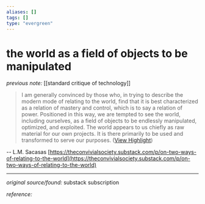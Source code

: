 ```yaml
---
aliases: []
tags: []
type: "evergreen"
---
```


# the world as a field of objects to be manipulated

_previous note:_ [[standard critique of technology]]

> I am generally convinced by those who, in trying to describe the modern mode of relating to the world, find that it is best characterized as a relation of mastery and control, which is to say a relation of power. Positioned in this way, we are tempted to see the world, including ourselves, as a field of objects to be endlessly manipulated, optimized, and exploited. The world appears to us chiefly as raw material for our own projects. It is there primarily to be used and transformed to serve our purposes. ([View Highlight](https://read.readwise.io/read/01gpd9gsmq6natfx5wb0nfxrrs))

-- L.M. Sacasas [https://theconvivialsociety.substack.com/p/on-two-ways-of-relating-to-the-world](https://theconvivialsociety.substack.com/p/on-two-ways-of-relating-to-the-world)

---

_original source/found:_ substack subscription

_reference:_ 



